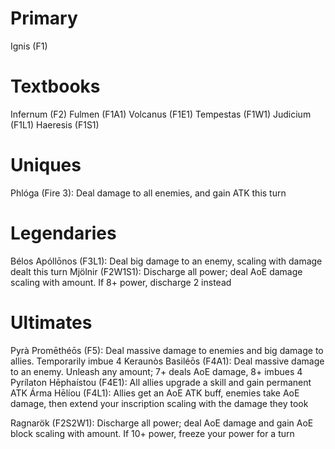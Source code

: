 # Primary
Ignis (F1)

# Textbooks
Infernum (F2)
Fulmen (F1A1)
Volcanus (F1E1)
Tempestas (F1W1)
Judicium (F1L1)
Haeresis (F1S1)
# Uniques
Phlóga (Fire 3): Deal damage to all enemies, and gain ATK this turn

# Legendaries

Bélos Apóllōnos (F3L1): Deal big damage to an enemy, scaling with damage dealt this turn
Mjölnir (F2W1S1): Discharge all power; deal AoE damage scaling with amount. If 8+ power, discharge 2 instead

# Ultimates
Pyrà Promēthéōs (F5): Deal massive damage to enemies and big damage to allies. Temporarily imbue 4
Keraunòs Basiléōs (F4A1): Deal massive damage to an enemy. Unleash any amount; 7+ deals AoE damage, 8+ imbues 4
Pyrílaton Hēphaístou (F4E1): All allies upgrade a skill and gain permanent ATK
Árma Hēlíou (F4L1): Allies get an AoE ATK buff, enemies take AoE damage, then extend your inscription scaling with the damage they took



Ragnarök (F2S2W1): Discharge all power; deal AoE damage and gain AoE block scaling with amount. If 10+ power, freeze your power for a turn

